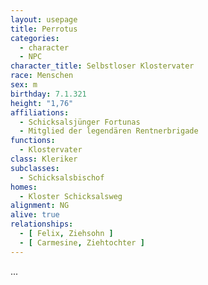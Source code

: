 ```yaml
---
layout: usepage
title: Perrotus
categories:
  - character
  - NPC
character_title: Selbstloser Klostervater
race: Menschen
sex: m
birthday: 7.1.321
height: "1,76"
affiliations:
  - Schicksalsjünger Fortunas
  - Mitglied der legendären Rentnerbrigade
functions:
  - Klostervater
class: Kleriker
subclasses:
  - Schicksalsbischof
homes:
  - Kloster Schicksalsweg
alignment: NG
alive: true
relationships:
  - [ Felix, Ziehsohn ]
  - [ Carmesine, Ziehtochter ]
---
```


...